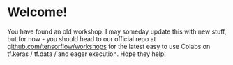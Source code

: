 # Welcome! 

You have found an old workshop. I may someday update this with new stuff, but for now - you should head to our official repo at [github.com/tensorflow/workshops](https://github.com/tensorflow/workshops) for the latest easy to use Colabs on tf.keras / tf.data / and eager execution. Hope they help!
